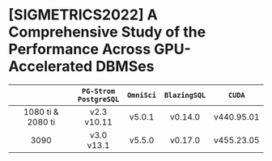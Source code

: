 # [SIGMETRICS2022] A Comprehensive Study of the Performance Across GPU-Accelerated DBMSes

|  | `PG-Strom` <br> `PostgreSQL` | `OmniSci`  | `BlazingSQL` | `CUDA` |
| :--: | :-: | :-: | :-: | :-: |
| 1080 ti & 2080 ti | v2.3 <br> v10.11 | v5.0.1 | v0.14.0 | v440.95.01 |
| 3090 | v3.0 <br> v13.1 | v5.5.0 | v0.17.0 | v455.23.05 |